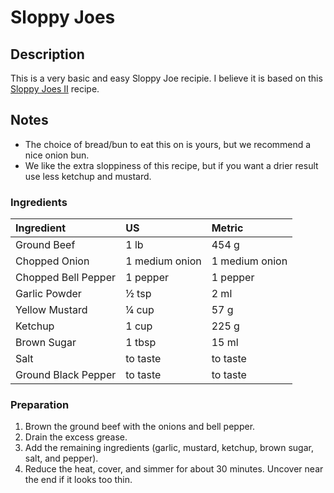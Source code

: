 # Sloppy Joes

## Description

This is a very basic and easy Sloppy Joe recipie. I believe it is based on this [Sloppy Joes II](http://m.allrecipes.com/recipe/24264/sloppy-joes-ii/?mxt=t06rda) recipe.

## Notes

* The choice of bread/bun to eat this on is yours, but we recommend a nice onion bun.
* We like the extra sloppiness of this recipe, but if you want a drier result use less ketchup and mustard.

### Ingredients

|Ingredient | US    |Metric |
|:-----------|:------|:------|
| Ground Beef | 1 lb | 454 g |
| Chopped Onion | 1 medium onion | 1 medium onion |
| Chopped Bell Pepper | 1 pepper | 1 pepper |
| Garlic Powder | &frac12; tsp | 2 ml |
| Yellow Mustard | &frac14; cup | 57 g |
| Ketchup | 1 cup | 225 g |
| Brown Sugar | 1 tbsp | 15 ml |
| Salt | to taste | to taste |
| Ground Black Pepper | to taste | to taste |

### Preparation

1. Brown the ground beef with the onions and bell pepper.
2. Drain the excess grease.
3. Add the remaining ingredients (garlic, mustard, ketchup, brown sugar, salt, and pepper).
4. Reduce the heat, cover, and simmer for about 30 minutes. Uncover near the end if it looks too thin.
